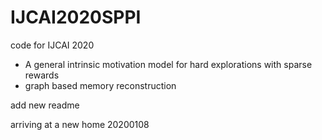 # IJCAI2020SPPI
code for IJCAI 2020

+ A general intrinsic motivation model for hard explorations with sparse rewards
+ graph based memory reconstruction

add new readme

arriving at a new home 20200108 